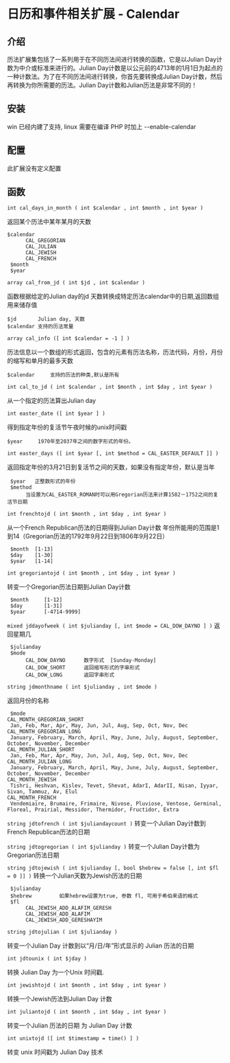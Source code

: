 # 日历和事件相关扩展 - Calendar

## 介绍
历法扩展集包括了一系列用于在不同历法间进行转换的函数，它是以Julian Day计数为中介或标准来进行的。Julian Day计数是以公元前的4713年的1月1日为起点的一种计数法。为了在不同历法间进行转换，你首先要转换成Julian Day计数，然后再转换为你所需要的历法。Julian Day计数和Julian历法是非常不同的！


## 安装

win 已经内建了支持, linux 需要在编译 PHP 时加上 --enable-calendar

## 配置

此扩展没有定义配置

## 函数

`int cal_days_in_month ( int $calendar , int $month , int $year )`

返回某个历法中某年某月的天数
```
$calendar
      CAL_GREGORIAN
      CAL_JULIAN
      CAL_JEWISH
      CAL_FRENCH
 $month
 $year
```

`array cal_from_jd ( int $jd , int $calendar )`

函数根据给定的Julian day的jd 天数转换成特定历法calendar中的日期,返回数组用来储存值
```
$jd       Julian day, 天数
$calendar 支持的历法常量
```
`array cal_info ([ int $calendar = -1 ] )`

历法信息以一个数组的形式返回，包含的元素有历法名称，历法代码，月份，月份的缩写和单月的最多天数
```
$calendar     支持的历法的种类,默认是所有
```

`int cal_to_jd ( int $calendar , int $month , int $day , int $year )`

从一个指定的历法算出Julian day

`int easter_date ([ int $year ] )`

得到指定年份的复活节午夜时候的unix时间戳
```
$year     1970年至2037年之间的数字形式的年份。 
```

`int easter_days ([ int $year [, int $method = CAL_EASTER_DEFAULT ]] )`

返回指定年份的3月21日到复活节之间的天数，如果没有指定年份，默认是当年

```
 $year   正整数形式的年份
 $method
      当设置为CAL_EASTER_ROMAN时可以用Gregorian历法来计算1582－1752之间的复活节日期
```

`int frenchtojd ( int $month , int $day , int $year )`

从一个French Republican历法的日期得到Julian Day计数
年份所能用的范围是1到14（Gregorian历法的1792年9月22日到1806年9月22日）
```
 $month  [1-13]
 $day    [1-30]
 $year   [1-14]
```

`int gregoriantojd ( int $month , int $day , int $year )`

转变一个Gregorian历法日期到Julian Day计数
```
 $month     [1-12]
 $day       [1-31]
 $year      [-4714-9999]
```
`mixed jddayofweek ( int $julianday [, int $mode = CAL_DOW_DAYNO ] )`
     返回星期几
```
 $julianday
 $mode
      CAL_DOW_DAYNO      数字形式  [Sunday-Monday]
      CAL_DOW_SHORT      返回缩写形式的字串形式
      CAL_DOW_LONG       返回字串形式
```

`string jdmonthname ( int $julianday , int $mode )`

返回月份的名称
```
 $mode
CAL_MONTH_GREGORIAN_SHORT 
 Jan, Feb, Mar, Apr, May, Jun, Jul, Aug, Sep, Oct, Nov, Dec
CAL_MONTH_GREGORIAN_LONG 
 January, February, March, April, May, June, July, August, September, October, November, December
CAL_MONTH_JULIAN_SHORT 
 Jan, Feb, Mar, Apr, May, Jun, Jul, Aug, Sep, Oct, Nov, Dec
CAL_MONTH_JULIAN_LONG 
 January, February, March, April, May, June, July, August, September, October, November, December
CAL_MONTH_JEWISH 
 Tishri, Heshvan, Kislev, Tevet, Shevat, AdarI, AdarII, Nisan, Iyyar, Sivan, Tammuz, Av, Elul
CAL_MONTH_FRENCH 
 Vendemiaire, Brumaire, Frimaire, Nivose, Pluviose, Ventose, Germinal, Floreal, Prairial, Messidor, Thermidor, Fructidor, Extra
```
`string jdtofrench ( int $juliandaycount )`
     转变一个Julian Day计数到French Republican历法的日期

`string jdtogregorian ( int $julianday )`
     转变一个Julian Day计数为Gregorian历法日期

`string jdtojewish ( int $julianday [, bool $hebrew = false [, int $fl = 0 ]] )`
     转换一个Julian天数为Jewish历法的日期
```
 $julianday     
 $hebrew         如果hebrew设置为true, 参数 fl, 可用于希伯来语的格式
 $fl     
      CAL_JEWISH_ADD_ALAFIM_GERESH
      CAL_JEWISH_ADD_ALAFIM
      CAL_JEWISH_ADD_GERESHAYIM
```

`string jdtojulian ( int $julianday )`

转变一个Julian Day 计数到以“月/日/年”形式显示的 Julian 历法的日期

`int jdtounix ( int $jday )`

转换 Julian Day 为一个Unix 时间戳.

`int jewishtojd ( int $month , int $day , int $year )`

转换一个Jewish历法到Julian Day 计数

`int juliantojd ( int $month , int $day , int $year )`

转变一个Julian 历法的日期 为 Julian Day 计数

`int unixtojd ([ int $timestamp = time() ] )`

转变 unix 时间戳为 Julian Day 技术









